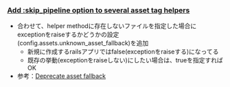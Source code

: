 ### [Add :skip_pipeline option to several asset tag helpers](https://github.com/rails/rails/pull/26226)

* 合わせて、helper methodに存在しないファイルを指定した場合にexceptionをraiseするかどうかの設定(config.assets.unknown_asset_fallback)を追加
  * 新規に作成するrailsアプリではfalse(exceptionをraiseする)になってる
  * 既存の挙動(exceptionをraiseしない)にしたい場合は、trueを指定すればOK
* 参考：[Deprecate asset fallback](https://github.com/rails/sprockets-rails/pull/375)
